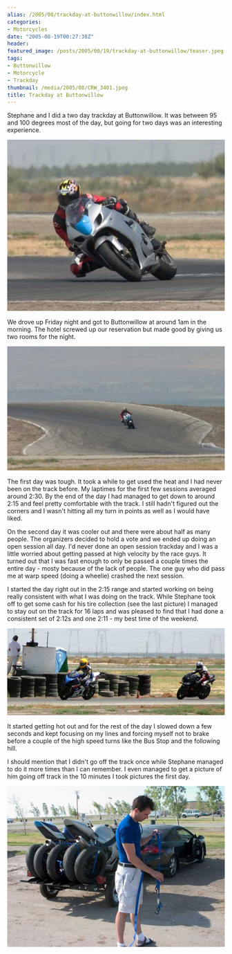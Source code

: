 ```yaml
---
alias: /2005/08/trackday-at-buttonwillow/index.html
categories:
- Motorcycles
date: "2005-08-19T00:27:38Z"
header:
featured_image: /posts/2005/08/19/trackday-at-buttonwillow/teaser.jpeg
tags:
- Buttonwillow
- Motorcycle
- Trackday
thumbnail: /media/2005/08/CRW_3401.jpeg
title: Trackday at Buttonwillow
---
```

Stephane and I did a two day trackday at Buttonwillow.  It was between 95 and 100 degrees most of the day, but going for two days was an interesting experience.

![](CRW_3401.jpeg)

We drove up Friday night and got to Buttonwillow at around 1am in the morning.  The hotel screwed up our reservation but made good by giving us two rooms for the night.

![](CRW_3378.jpeg)

The first day was tough.  It took a while to get used the heat and I had never been on the track before.  My laptimes for the first few sessions averaged around 2:30.  By the end of the day I had managed to get down to around 2:15 and feel pretty comfortable with the track.  I still hadn't figured out the corners and I wasn't hitting all my turn in points as well as I would have liked.

On the second day it was cooler out and there were about half as many people.  The organizers decided to hold a vote and we ended up doing an open session all day.  I'd never done an open session trackday and I was a little worried about getting passed at high velocity by the race guys.  It turned out that I was fast enough to only be passed a couple times the entire day - mosty because of the lack of people.  The one guy who did pass me at warp speed (doing a wheelie) crashed the next session.

I started the day right out in the 2:15 range and started working on being really consistent with what I was doing on the track.  While Stephane took off to get some cash for his tire collection (see the last picture) I managed to stay out on the track for 16 laps and was pleased to find that I had done a consistent set of 2:12s and one 2:11 - my best time of the weekend.

![](IMG_1391.jpeg)

It started getting hot out and for the rest of the day I slowed down a few seconds and kept focusing on my lines and forcing myself not to brake before a couple of the high speed turns like the Bus Stop and the following hill.

I should mention that I didn't go off the track once while Stephane managed to do it more times than I can remember.  I even managed to get a picture of him going off track in the 10 minutes I took pictures the first day.

![](CRW_3426.jpeg)

